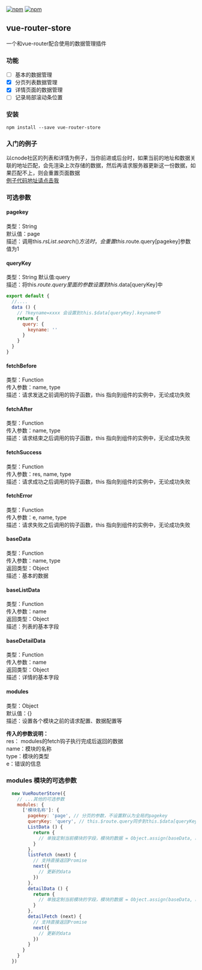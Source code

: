 [![npm](https://img.shields.io/npm/v/vue-router-store.svg?style=flat-square)](https://www.npmjs.com/package/vue-router-store) 
[![npm](https://img.shields.io/npm/dt/vue-router-store.svg?style=flat-square)](https://www.npmjs.com/package/vue-router-store)

## vue-router-store
一个和vue-router配合使用的数据管理插件

### 功能
- [ ] 基本的数据管理
- [x] 分页列表数据管理
- [x] 详情页面的数据管理
- [ ] 记录局部滚动条位置

### 安装
```text
npm install --save vue-router-store
```

### 入门的例子
以cnode社区的列表和详情为例子，当你前进或后台时，如果当前的地址和数据关联的地址匹配，会先渲染上次存储的数据，然后再请求服务器更新这一份数据，如果匹配不上，则会重置页面数据  
[例子代码地址请点击我](https://github.com/medevicex/vue-router-store/tree/master/example)

### 可选参数

#### pagekey
类型：String  
默认值：page  
描述：调用this.$rsList.search()方法时，会重置this.$route.query[pagekey]参数值为1

#### queryKey
类型：String
默认值:query  
描述：将this.$route.query里面的参数设置到this.$data[queryKey]中
```javascript
export default {
  //....
  data () {
    // ?keyname=xxxx 会设置到this.$data[queryKey].keyname中
    return {
      query: {
        keyname: ''
      }
    }
  }
}
```

#### fetchBefore
类型：Function  
传入参数：name, type  
描述：请求发送之前调用的钩子函数，this 指向到组件的实例中，无论成功失败

#### fetchAfter
类型：Function  
传入参数：name, type  
描述：请求结束之后调用的钩子函数，this 指向到组件的实例中，无论成功失败

#### fetchSuccess
类型：Function  
传入参数：res, name, type  
描述：请求成功之后调用的钩子函数，this 指向到组件的实例中，无论成功失败

#### fetchError
类型：Function  
传入参数：e, name, type  
描述：请求失败之后调用的钩子函数，this 指向到组件的实例中，无论成功失败

#### baseData
类型：Function  
传入参数：name, type  
返回类型：Object  
描述：基本的数据

#### baseListData
类型：Function  
传入参数：name  
返回类型：Object  
描述：列表的基本字段

#### baseDetailData
类型：Function  
传入参数：name  
返回类型：Object  
描述：详情的基本字段

#### modules
类型：Object  
默认值：{}  
描述：设置各个模块之前的请求配置、数据配置等

**传入的参数说明：**   
res： modules的fetch钩子执行完成后返回的数据  
name：模块的名称  
type：模块的类型  
e：错误的信息  

### modules 模块的可选参数
```javascript
  new VueRouterStore({
    // ...其他的可选参数
    modules: {
      ['模块名称']: {
        pagekey: 'page', // 分页的参数，不设置默认为全局的pagekey
        queryKey: 'query', // this.$route.query同步到this.$data[queryKey]，不设置默认为全局的queryKey
        ListData () {
          return {
            // 单独定制当前模块的字段，模块的数据 = Object.assign(baseData, baseListData, 当前模块的基本数据)
          }
        },
        listFetch (next) {
          // 支持直接返回Promise
          next({
            // 更新的data
          })
        },
        detailData () {
          return {
            // 单独定制当前模块的字段，模块的数据 = Object.assign(baseData, baseDetailData, 当前模块的基本数据)
          }
        },
        detailFetch (next) {
          // 支持直接返回Promise
          next({
            // 更新的data
          })
        }
      }
    }
  })
```
